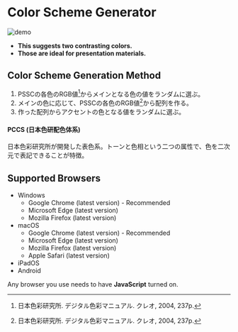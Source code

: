 # Color Scheme Generator

![demo](https://user-images.githubusercontent.com/124262891/218033714-78d532d8-80c4-4749-b91f-d7bec766f955.gif)

* __This suggests two contrasting colors.__
* __Those are ideal for presentation materials.__

## Color Scheme Generation Method

1. PSSCの各色のRGB値[^1]からメインとなる色の値をランダムに選ぶ。
2. メインの色に応じて、PSSCの各色のRGB値[^1]から配列を作る。
3. 作った配列からアクセントの色となる値をランダムに選ぶ。

#### PCCS (日本色研配色体系)

日本色彩研究所が開発した表色系。トーンと色相という二つの属性で、色を二次元で表記できることが特徴。

## Supported Browsers

* Windows
    * Google Chrome (latest version) - Recommended
    * Microsoft Edge (latest version)
    * Mozilla Firefox (latest version)
* macOS
    * Google Chrome (latest version) - Recommended
    * Microsoft Edge (latest version)
    * Mozilla Firefox (latest version)
    * Apple Safari (latest version)
* iPadOS
* Android

Any browser you use needs to have __JavaScript__ turned on. 

[^1]: 日本色彩研究所. デジタル色彩マニュアル. クレオ, 2004, 237p.
